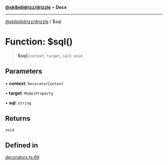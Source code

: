 [**@skibididrizz/drizzle**](../README.md) • **Docs**

***

[@skibididrizz/drizzle](../README.md) / $sql

# Function: $sql()

> **$sql**(`context`, `target`, `sql`): `void`

## Parameters

• **context**: `DecoratorContext`

• **target**: `ModelProperty`

• **sql**: `string`

## Returns

`void`

## Defined in

[decorators.ts:69](https://github.com/skibididrizz/main/blob/def61ef5794ebf1ee607e686f105a6c585684916/packages/drizzle/src/decorators.ts#L69)
